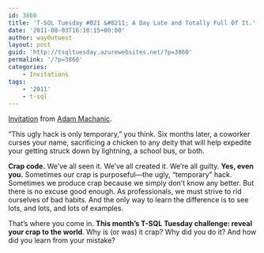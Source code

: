 ```yaml
---
id: 3860
title: 'T-SQL Tuesday #021 &#8211; A Day Late and Totally Full Of It.'
date: '2011-08-03T16:10:15+00:00'
author: way0utwest
layout: post
guid: 'http://tsqltuesday.azurewebsites.net/?p=3860'
permalink: '/?p=3860'
categories:
    - Invitations
tags:
    - '2011'
    - t-sql
---
```


[Invitation](http://dataeducation.com/t-sql-tuesday-21-a-day-late-and-totally-full-of-it/) from [Adam Machanic](http://dataeducation.com/blog/).

“This ugly hack is only temporary,” you think. Six months later, a coworker curses your name, sacrificing a chicken to any deity that will help expedite your getting struck down by lightning, a school bus, or both.

**Crap code.** We’ve all seen it. We’ve all created it. We’re all guilty. **Yes, even you.** Sometimes our crap is purposeful—the ugly, “temporary” hack. Sometimes we produce crap because we simply don’t know any better. But there is no excuse good enough. As professionals, we must strive to rid ourselves of bad habits. And the only way to learn the difference is to see lots, and lots, and lots of examples.

That’s where you come in. **This month’s T-SQL Tuesday challenge: reveal your crap to the world**. Why is (or was) it crap? Why did you do it? And how did you learn from your mistake?